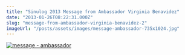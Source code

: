 ```yaml
---
title: "Sinulog 2013 Message from Ambassador Virginia Benavidez"
date: "2013-01-26T08:22:31.000Z"
slug: "message-from-ambassador-virginia-benavidez-2"
imageUrl: "/posts/assets/images/message-ambassador-735x1024.jpg"
---
```


[![message - ambassador](https://i0.wp.com/santonino-nz.org/wp-content/uploads/2013/01/message-ambassador-735x1024.jpg?resize=735%2C1024)](https://i0.wp.com/santonino-nz.org/wp-content/uploads/2013/01/message-ambassador.jpg)
